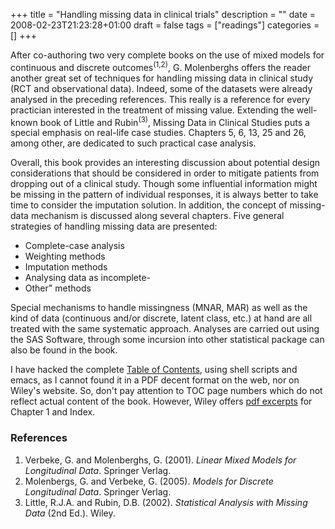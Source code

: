 +++
title = "Handling missing data in clinical trials"
description = ""
date = 2008-02-23T21:23:28+01:00
draft = false
tags = ["readings"]
categories = []
+++

After co-authoring two very complete books on the use of mixed models for continuous and discrete outcomes<sup>(1,2)</sup>, G. Molenberghs offers the reader another great set of techniques for handling missing data in clinical study (RCT and observational data). Indeed, some of the datasets were already analysed in the preceding references. This really is a reference for every practician interested in the treatment of missing value. Extending the well-known book of Little and Rubin<sup>(3)</sup>, Missing Data in Clinical Studies puts a special emphasis on real-life case studies. Chapters 5, 6, 13, 25 and 26, among other, are dedicated to such practical case analysis.

Overall, this book provides an interesting discussion about potential design considerations that should be considered in order to mitigate patients from dropping out of a clinical study. Though some influential information might be missing in the pattern of individual responses, it is always better to take time to consider the imputation solution. In addition, the concept of missing-data mechanism is discussed along several chapters. Five general strategies of handling missing data are presented:

- Complete-case analysis
- Weighting methods
- Imputation methods
- Analysing data as incomplete- 
- Other" methods

Special mechanisms to handle missingness (MNAR, MAR) as well as the kind of data (continuous and/or discrete, latent class, etc.) at hand are all treated with the same systematic approach. Analyses are carried out using the SAS Software, through some incursion into other statistical package can also be found in the book.

I have hacked the complete [Table of Contents][Table of Contents], using shell scripts and emacs, as I cannot found it in a PDF decent format on the web, nor on Wiley's website. So, don't pay attention to TOC page numbers which do not reflect actual content of the book. However, Wiley offers [pdf excerpts](http://eu.wiley.com/WileyCDA/WileyTitle/productCd-0470849819.html) for Chapter 1 and Index.

### References

1. Verbeke, G. and Molenberghs, G. (2001). <em>Linear Mixed Models for Longitudinal Data</em>. Springer Verlag.
2. Molenbergs, G. and Verbeke, G. (2005). <em>Models for Discrete Longitudinal Data</em>. Springer Verlag.
3. Little, R.J.A. and Rubin, D.B. (2002). <em>Statistical Analysis with Missing Data</em> (2nd Ed.). Wiley.

[Table of Contents]: http://www.aliquote.org/articles/tech/MDCS/MDCS_toc.pdf "TOC"